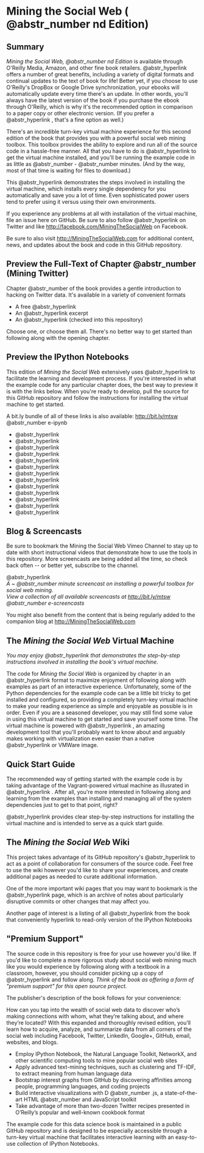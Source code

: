 # Mining the Social Web ( @abstr_number nd Edition)

## Summary

_Mining the Social Web, @abstr_number nd Edition_ is available through O'Reilly Media, Amazon, and other fine book retailers. @abstr_hyperlink offers a number of great benefits, including a variety of digital formats and continual updates to the text of book for life! Better yet, if you choose to use O'Reilly's DropBox or Google Drive synchronization, your ebooks will automatically update every time there's an update. In other words, you'll always have the latest version of the book if you purchase the ebook through O'Reilly, which is why it's the recommended option in comparison to a paper copy or other electronic version. (If you prefer a @abstr_hyperlink , that's a fine option as well.)

There's an incredible turn-key virtual machine experience for this second edition of the book that provides you with a powerful social web mining toolbox. This toolbox provides the ability to explore and run all of the source code in a hassle-free manner. All that you have to do is @abstr_hyperlink to get the virtual machine installed, and you'll be running the example code in as little as @abstr_number - @abstr_number minutes. (And by the way, most of that time is waiting for files to download.)

This @abstr_hyperlink demonstrates the steps involved in installing the virtual machine, which installs every single dependency for you automatically and save you a lot of time. Even sophisticated power users tend to prefer using it versus using their own environments.

If you experience any problems at all with installation of the virtual machine, file an issue here on GitHub. Be sure to also follow @abstr_hyperlink on Twitter and like http://facebook.com/MiningTheSocialWeb on Facebook.

Be sure to also visit http://MiningTheSocialWeb.com for additional content, news, and updates about the book and code in this GitHub repository.

## Preview the Full-Text of Chapter @abstr_number (Mining Twitter)

Chapter @abstr_number of the book provides a gentle introduction to hacking on Twitter data. It's available in a variety of convenient formats

  * A free @abstr_hyperlink 
  * An @abstr_hyperlink excerpt
  * An @abstr_hyperlink (checked into this repository)



Choose one, or choose them all. There's no better way to get started than following along with the opening chapter.

## Preview the IPython Notebooks

This edition of _Mining the Social Web_ extensively uses @abstr_hyperlink to facilitate the learning and development process. If you're interested in what the example code for any particular chapter does, the best way to preview it is with the links below. When you're ready to develop, pull the source for this GitHub repository and follow the instructions for installing the virtual machine to get started.

A bit.ly bundle of all of these links is also available: http://bit.ly/mtsw @abstr_number e-ipynb

  * @abstr_hyperlink 
  * @abstr_hyperlink 
  * @abstr_hyperlink 
  * @abstr_hyperlink 
  * @abstr_hyperlink 
  * @abstr_hyperlink 
  * @abstr_hyperlink 
  * @abstr_hyperlink 
  * @abstr_hyperlink 
  * @abstr_hyperlink 
  * @abstr_hyperlink 
  * @abstr_hyperlink 
  * @abstr_hyperlink 



## Blog & Screencasts

Be sure to bookmark the Mining the Social Web Vimeo Channel to stay up to date with short instructional videos that demonstrate how to use the tools in this repository. More screencasts are being added all the time, so check back often -- or better yet, subscribe to the channel. 

@abstr_hyperlink   
_A ~ @abstr_number minute screencast on installing a powerful toolbox for social web mining.  
View a collection of all available screencasts at http://bit.ly/mtsw @abstr_number e-screencasts_

You might also benefit from the content that is being regularly added to the companion blog at http://MiningTheSocialWeb.com

## The _Mining the Social Web_ Virtual Machine

_You may enjoy @abstr_hyperlink that demonstrates the step-by-step instructions involved in installing the book's virtual machine._

The code for _Mining the Social Web_ is organized by chapter in an @abstr_hyperlink format to maximize enjoyment of following along with examples as part of an interactive experience. Unfortunately, some of the Python dependencies for the example code can be a little bit tricky to get installed and configured, so providing a completely turn-key virtual machine to make your reading experience as simple and enjoyable as possible is in order. Even if you are a seasoned developer, you may still find some value in using this virtual machine to get started and save yourself some time. The virtual machine is powered with @abstr_hyperlink , an amazing development tool that you'll probably want to know about and arguably makes working with virtualization even easier than a native @abstr_hyperlink or VMWare image. 

## Quick Start Guide

The recommended way of getting started with the example code is by taking advantage of the Vagrant-powered virtual machine as illusrated in @abstr_hyperlink . After all, you're more interested in following along and learning from the examples than installing and managing all of the system dependencies just to get to that point, right? 

@abstr_hyperlink provides clear step-by-step instructions for installing the virtual machine and is intended to serve as a quick start guide.

## The _Mining the Social Web_ Wiki

This project takes advantage of its GitHub repository's @abstr_hyperlink to act as a point of collaboration for consumers of the source code. Feel free to use the wiki however you'd like to share your experiences, and create additional pages as needed to curate additional information.

One of the more important wiki pages that you may want to bookmark is the @abstr_hyperlink page, which is an archive of notes about particularly disruptive commits or other changes that may affect you.

Another page of interest is a listing of all @abstr_hyperlink from the book that conveniently hyperlink to read-only version of the IPython Notebooks

## "Premium Support"

The source code in this repository is free for your use however you'd like. If you'd like to complete a more rigorous study about social web mining much like you would experience by following along with a textbook in a classroom, however, you should consider picking up a copy of @abstr_hyperlink and follow along. _Think of the book as offering a form of "premium support" for this open source project._ 

The publisher's description of the book follows for your convenience:

How can you tap into the wealth of social web data to discover who’s making connections with whom, what they’re talking about, and where they’re located? With this expanded and thoroughly revised edition, you’ll learn how to acquire, analyze, and summarize data from all corners of the social web including Facebook, Twitter, LinkedIn, Google+, GitHub, email, websites, and blogs. 

  * Employ IPython Notebook, the Natural Language Toolkit, NetworkX, and other scientific computing tools to mine popular social web sites
  * Apply advanced text-mining techniques, such as clustering and TF-IDF, to extract meaning from human language data
  * Bootstrap interest graphs from GitHub by discovering affinities among people, programming languages, and coding projects
  * Build interactive visualizations with D @abstr_number .js, a state-of-the-art HTML @abstr_number and JavaScript toolkit 
  * Take advantage of more than two-dozen Twitter recipes presented in O’Reilly’s popular and well-known cookbook format



The example code for this data science book is maintained in a public GitHub repository and is designed to be especially accessible through a turn-key virtual machine that facilitates interactive learning with an easy-to-use collection of IPython Notebooks. 
